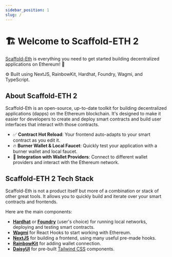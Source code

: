 ```yaml
---
sidebar_position: 1
slug: /
---
```


# 🏗 Welcome to Scaffold-ETH 2

[Scaffold-Eth](https://github.com/scaffold-eth/scaffold-eth-2) is everything you need to get started building decentralized applications on Ethereum! 🚀

⚙️ Built using NextJS, RainbowKit, Hardhat, Foundry, Wagmi, and TypeScript.

## About Scaffold-ETH 2

Scaffold-Eth is an open-source, up-to-date toolkit for building decentralized applications (dapps) on the Ethereum blockchain. It's designed to make it easier for developers to create and deploy smart contracts and build user interfaces that interact with those contracts.

- ✅ **Contract Hot Reload**: Your frontend auto-adapts to your smart contract as you edit it.
- 🔥 **Burner Wallet & Local Faucet**: Quickly test your application with a burner wallet and local faucet.
- 🔐 **Integration with Wallet Providers**: Connect to different wallet providers and interact with the Ethereum network.

## Scaffold-ETH 2 Tech Stack

Scaffold-Eth is not a product itself but more of a combination or stack of other great tools. It allows you to quickly build and iterate over your smart contracts and frontends.

Here are the main components:

- [**Hardhat**](https://hardhat.org/docs) or [**Foundry**](https://book.getfoundry.sh/) (user's choice) for running local networks, deploying and testing smart contracts.
- [**Wagmi**](https://wagmi.sh/react/getting-started) for React Hooks to start working with Ethereum.
- [**NextJS**](https://nextjs.org/docs) for building a frontend, using many useful pre-made hooks.
- [**RainbowKit**](https://www.rainbowkit.com/docs/) for adding wallet connection.
- [**DaisyUI**](https://daisyui.com/docs/) for pre-built [Tailwind CSS](https://tailwindui.com/components) components.